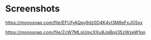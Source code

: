 # Screenshots

https://monosnap.com/file/EFUfyAQpy9dz0D4K4vI3M8eFxJGSxx

https://monosnap.com/file/ZcW7MLpUmcXXu8JqBpij35zWzeW1pn

